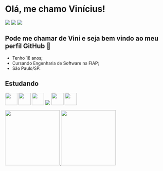 # Olá, me chamo Vinícius! #

<div>
  <a href="https://www.instagram.com/vinicius_lugli/" target="_blank"><img loading="lazy" src="https://img.shields.io/badge/-Instagram-%23E4405F?style=for-the-badge&logo=instagram&logoColor=white" target="_blank"></a>
  <a href = "viniciusflugli@gmail.com"><img loading="lazy" src="https://img.shields.io/badge/Gmail-D14836?style=for-the-badge&logo=gmail&logoColor=white" target="_blank"></a>
  <a href="www.linkedin.com/in/vinícius-lugli" target="_blank"><img loading="lazy" src="https://img.shields.io/badge/-LinkedIn-%230077B5?style=for-the-badge&logo=linkedin&logoColor=white" target="_blank"></a>
</div>

## Pode me chamar de Vini e seja bem vindo ao meu perfil GitHub 👋 ##

* Tenho 18 anos;
* Cursando Engenharia de Software na FIAP;
* São Paulo/SP.

## Estudando ##

<img loading="lazy" src="https://cdn.jsdelivr.net/gh/devicons/devicon@latest/icons/html5/html5-original.svg" width="40" height="40"/> <img src="https://cdn.jsdelivr.net/gh/devicons/devicon@latest/icons/css3/css3-original.svg" width="40" height="40"/> <img src="https://cdn.jsdelivr.net/gh/devicons/devicon@latest/icons/javascript/javascript-original.svg" width="40" height="40"/> <img src="https://cdn.jsdelivr.net/gh/devicons/devicon@latest/icons/react/react-original-wordmark.svg" /> <img src="https://cdn.jsdelivr.net/gh/devicons/devicon@latest/icons/java/java-original.svg" width="40" height="40" /> <img src="https://cdn.jsdelivr.net/gh/devicons/devicon@latest/icons/csharp/csharp-original.svg"  width="40" height="40"/>

<div>
  <a href="https://github.com/ViniciusLugli">
  <img loading="lazy" height="180em" src="https://github-readme-stats.vercel.app/api/top-langs/?username=ViniciusLugli&layout=compact&langs_count=7&theme=dracula"/>
  <img loading="lazy" height="180em" src="https://github-readme-stats.vercel.app/api?username=ViniciusLugli&show_icons=true&theme=dracula&include_all_commits=true&count_private=true"/>
</div>
